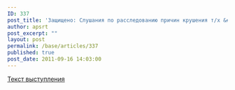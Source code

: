 ```yaml
---
ID: 337
post_title: 'Защищено: Слушания по расследованию причин крушения т/х &#034;Булгария&#034;'
author: apsrt
post_excerpt: ""
layout: post
permalink: /base/articles/337
published: true
post_date: 2011-09-16 14:03:00
---
```

<a href="http://www.apsrt.ru/docs/2004.doc">Текст выступления</a>